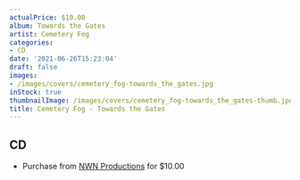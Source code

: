 ```yaml
---
actualPrice: $10.00
album: Towards the Gates
artist: Cemetery Fog
categories:
- CD
date: '2021-06-26T15:23:04'
draft: false
images:
- /images/covers/cemetery_fog-towards_the_gates.jpg
inStock: true
thumbnailImage: /images/covers/cemetery_fog-towards_the_gates-thumb.jpg
title: Cemetery Fog - Towards the Gates
---
```


## CD
* Purchase from [NWN Productions](http://shop.nwnprod.com/index.php?route=product/product&path=93&product_id=8431&sort=pd.name&order=ASC) for $10.00
